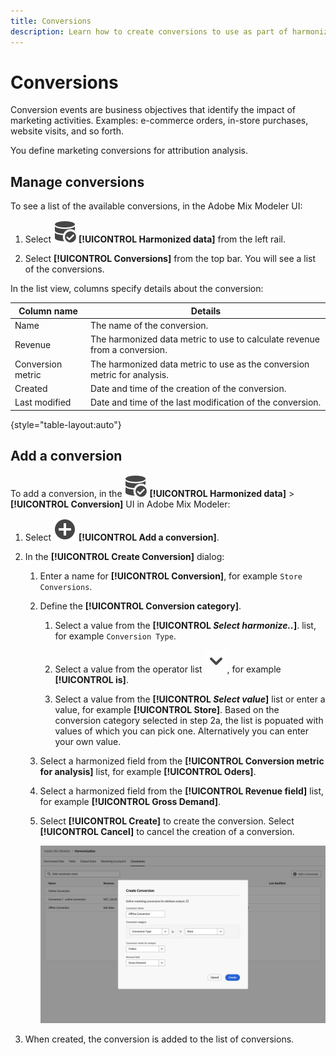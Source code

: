 ```yaml
---
title: Conversions
description: Learn how to create conversions to use as part of harmonizing your data in Adobe Mix Modeler.
---
```


# Conversions

Conversion events are business objectives that identify the impact of marketing activities. Examples: e-commerce orders, in-store purchases, website visits, and so forth.

You define marketing conversions for attribution analysis.

## Manage conversions

To see a list of the available conversions, in the Adobe Mix Modeler UI:

1. Select ![DataSearch](../assets/icons/DataCheck.svg) **[!UICONTROL Harmonized data]** from the left rail.
   
1. Select **[!UICONTROL Conversions]** from the top bar. You will see a list of the conversions.

In the list view, columns specify details about the conversion:

| Column name | Details |
| --- | ---|
| Name | The name of the conversion.  |
| Revenue | The harmonized data metric to use to calculate revenue from a conversion.  |
| Conversion metric | The harmonized data metric to use as the conversion metric for analysis. |
| Created | Date and time of the creation of the conversion. |
| Last modified | Date and time of the last modification of the conversion. |

{style="table-layout:auto"}

## Add a conversion

To add a conversion, in the ![DataSearch](../assets/icons/DataCheck.svg) **[!UICONTROL Harmonized data]** > **[!UICONTROL Conversion]** UI in Adobe Mix Modeler:

1. Select ![Add](../assets/icons/AddCircle.svg) **[!UICONTROL Add a conversion]**.

1. In the **[!UICONTROL Create Conversion]** dialog:

    1. Enter a name for **[!UICONTROL Conversion]**, for example `Store Conversions`.
   
    1. Define the **[!UICONTROL Conversion category]**.

       1. Select a value from the **[!UICONTROL *Select harmonize..*]**. list, for example `Conversion Type`.
   
       1. Select a value from the operator list ![Chevron](../assets/icons/ChevronDown.svg), for example **[!UICONTROL is]**.

       1. Select a value from the **[!UICONTROL *Select value*]** list or enter a value, for example **[!UICONTROL Store]**. Based on the conversion category selected in step 2a, the list is popuated with values of which you can pick one. Alternatively you can enter your own value.

    1. Select a harmonized field from the **[!UICONTROL Conversion metric for analysis]** list, for example **[!UICONTROL Oders]**.

    1. Select a harmonized field from the **[!UICONTROL Revenue field]** list, for example **[!UICONTROL Gross Demand]**.

    1. Select **[!UICONTROL Create]** to create the conversion. Select **[!UICONTROL Cancel]** to cancel the creation of a conversion.

        ![Alt text](../assets/create-conversion.png)

1. When created, the conversion is added to the list of conversions.
